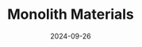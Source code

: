 ---  
layout: startup_page  
title: "Monolith Materials"  
id: "monolithcorp.com"  
permalink: "/monolithmaterialsmonolithcorp.com09262024/"  
website: "https://monolith-corp.com/"  
funding_round: ""  
funding_amount: ""  
investors: "Azimuth V Energy Evolution Fund, Azimuth Capital Management's Development Company Platform, Cornell Capital, Decarbonization Partners, TPG Rise Climate, Warburg Pincus"  
about: "Monolith Materials, Inc. uses clean energy to power a commercial-scale proprietary plasma pyrolysis process for producing carbon black and hydrogen. The carbon black is used in tires, plastics, and other products, while the hydrogen is converted to ammonia for fertilizer. This process offers environmental advantages over conventional methods."  
markets: "Clean Energy, Hydrogen, Carbon Black, Ammonia, Materials Science, Chemical Manufacturing"  
hq: "Lincoln, Nebraska, United States"  
founded_year: "2012"  
linkedin: "https://www.linkedin.com/company/monolith-corp"  
twitter: "https://www.twitter.com/Monolith_Corp"  
instagram: ""  
facebook: "https://www.facebook.com/people/Monolith-Corporation/61563819173694/"  
crunchbase: "https://www.crunchbase.com/organization/monolith-corp"  
pitchbook: ""  

date_display: "26-Sep-2024"  
date: "2024-09-26"

# SEO Optimization  
meta_title: "Monolith Materials"  
meta_description: "Monolith Materials, Monolith Materials, Inc. uses clean energy to power a commercial-scale proprietary plasma pyrolysis process for producing carbon black and hydrogen. T..."  
meta_keywords: "Monolith Materials, Clean Energy, Hydrogen, Carbon Black, Ammonia, Materials Science, Chemical Manufacturing,  funding"  
canonical_url: "https://startup.projectstartups.com/monolithmaterialsmonolithcorp.com09262024/"  
---